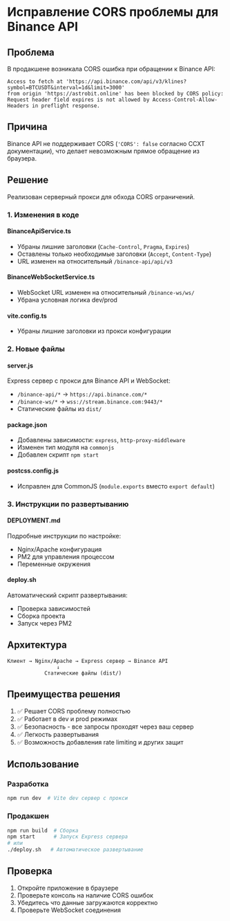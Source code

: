 # Исправление CORS проблемы для Binance API

## Проблема
В продакшене возникала CORS ошибка при обращении к Binance API:
```
Access to fetch at 'https://api.binance.com/api/v3/klines?symbol=BTCUSDT&interval=1d&limit=3000' 
from origin 'https://astrobit.online' has been blocked by CORS policy: 
Request header field expires is not allowed by Access-Control-Allow-Headers in preflight response.
```

## Причина
Binance API не поддерживает CORS (`'CORS': false` согласно CCXT документации), что делает невозможным прямое обращение из браузера.

## Решение
Реализован серверный прокси для обхода CORS ограничений.

### 1. Изменения в коде

#### BinanceApiService.ts
- Убраны лишние заголовки (`Cache-Control`, `Pragma`, `Expires`)
- Оставлены только необходимые заголовки (`Accept`, `Content-Type`)
- URL изменен на относительный `/binance-api/api/v3`

#### BinanceWebSocketService.ts
- WebSocket URL изменен на относительный `/binance-ws/ws/`
- Убрана условная логика dev/prod

#### vite.config.ts
- Убраны лишние заголовки из прокси конфигурации

### 2. Новые файлы

#### server.js
Express сервер с прокси для Binance API и WebSocket:
- `/binance-api/*` → `https://api.binance.com/*`
- `/binance-ws/*` → `wss://stream.binance.com:9443/*`
- Статические файлы из `dist/`

#### package.json
- Добавлены зависимости: `express`, `http-proxy-middleware`
- Изменен тип модуля на `commonjs`
- Добавлен скрипт `npm start`

#### postcss.config.js
- Исправлен для CommonJS (`module.exports` вместо `export default`)

### 3. Инструкции по развертыванию

#### DEPLOYMENT.md
Подробные инструкции по настройке:
- Nginx/Apache конфигурация
- PM2 для управления процессом
- Переменные окружения

#### deploy.sh
Автоматический скрипт развертывания:
- Проверка зависимостей
- Сборка проекта
- Запуск через PM2

## Архитектура
```
Клиент → Nginx/Apache → Express сервер → Binance API
                ↓
            Статические файлы (dist/)
```

## Преимущества решения
1. ✅ Решает CORS проблему полностью
2. ✅ Работает в dev и prod режимах
3. ✅ Безопасность - все запросы проходят через ваш сервер
4. ✅ Легкость развертывания
5. ✅ Возможность добавления rate limiting и других защит

## Использование

### Разработка
```bash
npm run dev  # Vite dev сервер с прокси
```

### Продакшен
```bash
npm run build  # Сборка
npm start      # Запуск Express сервера
# или
./deploy.sh   # Автоматическое развертывание
```

## Проверка
1. Откройте приложение в браузере
2. Проверьте консоль на наличие CORS ошибок
3. Убедитесь что данные загружаются корректно
4. Проверьте WebSocket соединения 